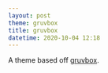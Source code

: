 ```yaml
---
layout: post
theme: gruvbox
title: gruvbox
datetime: 2020-10-04 12:18
---
```


A theme based off [gruvbox](https://github.com/morhetz/gruvbox).
